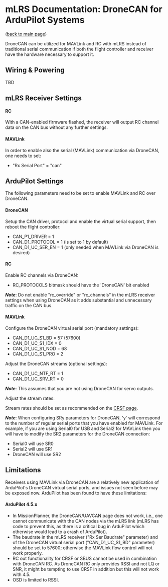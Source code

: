 # mLRS Documentation: DroneCAN for ArduPilot Systems #

([back to main page](../README.md))

DroneCAN can be utilized for MAVLink and RC with mLRS instead of traditional serial communication if both the flight controller and receiver have the hardware necessary to support it.

## Wiring & Powering

TBD

## mLRS Receiver Settings

#### RC

With a CAN-enabled firmware flashed, the receiver will output RC channel data on the CAN bus without any further settings.

#### MAVLink

In order to enable also the serial (MAVLink) communication via DroneCAN, one needs to set:

- "Rx Serial Port" = "can"

## ArduPilot Settings

The following parameters need to be set to enable MAVLink and RC over DroneCAN.

#### DroneCAN

Setup the CAN driver, protocol and enable the virtual serial support, then reboot the flight controller:

- CAN_P1_DRIVER = 1
- CAN_D1_PROTOCOL = 1 (is set to 1 by default)
- CAN_D1_UC_SER_EN = 1 (only needed when MAVLink via DroneCAN is desired)

#### RC

Enable RC channels via DroneCAN:

- RC_PROTOCOLS bitmask should have the 'DroneCAN' bit enabled

***Note***: Do not enable "rc_override" or "rc_channels" in the mLRS receiver settings when using DroneCAN as it adds substantial and unnecessary traffic on the CAN bus.

#### MAVLink

Configure the DroneCAN virtual serial port (mandatory settings):

- CAN_D1_UC_S1_BD = 57 (57600)
- CAN_D1_UC_S1_IDX = 0
- CAN_D1_UC_S1_NOD = 68
- CAN_D1_UC_S1_PRO = 2

Adjust the DroneCAN streams (optional settings):

- CAN_D1_UC_NTF_RT = 1
- CAN_D1_UC_SRV_RT = 0

***Note***: This assumes that you are not using DroneCAN for servo outputs.

Adjust the stream rates:

Stream rates should be set as recommended on the [CRSF page](CRSF.md#stream-rates).

***Note***: When configuring SRy parameters for DroneCAN, 'y' will correspond to the number of regular serial ports that you have enabled for MAVLink. For example, if you are using Serial0 for USB and Serial2 for MAVLink then you will have to modify the SR2 parameters for the DroneCAN connection:

- Serial0 will use SR0
- Serial2 will use SR1
- DroneCAN will use SR2

## Limitations

Receivers using MAVLink via DroneCAN are a relatively new application of ArduPilot's DroneCAN virtual serial ports, and issues not seen before may be exposed now. ArduPilot has been found to have these limitations:

#### ArduPilot 4.5.x

- In MissionPlanner, the DroneCAN/UAVCAN page does not work, i.e., one cannot communicate with the CAN nodes via the mLRS link (mLRS has code to prevent this, as there is a critical bug in ArduPilot which otherwise would lead to a crash of ArduPilot).
- The baudrate in the mLRS receiver ("Rx Ser Baudrate" parameter) and of the DroneCAN virtual serial port ("CAN_D1_UC_S1_BD" parameter) should be set to 57600; otherwise the MAVLink flow control will not work properly.
- RC out functionality for CRSF or SBUS cannot be used in combination with DroneCAN RC. As DroneCAN RC only provides RSSI and not LQ or SNR, it might be tempting to use CRSF in addition but this will not work with 4.5.
- OSD is limited to RSSI.


